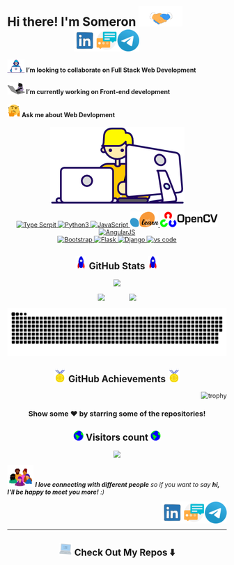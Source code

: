<!--
    Title: Welcome Page of Somerongit
    Author: Someron Bakuli 
-->

<p align="left">
<h1>Hi there! I'm Someron <img src="https://raw.githubusercontent.com/somerongit/somerongit/main/img/Handshake.gif" width="100">&nbsp; &nbsp; &nbsp; &nbsp; &nbsp; &nbsp; &nbsp; &nbsp; &nbsp; &nbsp; &nbsp; &nbsp; &nbsp; &nbsp; &nbsp; &nbsp; &nbsp;&nbsp; &nbsp; &nbsp;  <a href="https://linkedin.com/in/someronbakuli/" target="blank"><img align="center" src="https://raw.githubusercontent.com/somerongit/somerongit/main/img/LINKEDIN.gif" alt="https://www.linkedin.com/in/someronbakuli" height="50" width="50" /></a><a href="https://linkedin.com/in/someronbakuli/" target="blank"><img align="center" src="https://raw.githubusercontent.com/somerongit/somerongit/main/img/maill.gif" alt="https://www.linkedin.com/in/someronbakuli" height="50" width="50" /></a><a href="https://t.me/SBakuli" target="blank"><img align="center" src="https://raw.githubusercontent.com/somerongit/somerongit/main/img/telegram.gif" alt="https://t.me/SBakuli" height="50" width="50" /></a>
</h1>
</p>

#### <img src="https://raw.githubusercontent.com/somerongit/somerongit/main/img/Developer.gif" width="40px">  I’m looking to collaborate on Full Stack Web Development
#### <img src="https://raw.githubusercontent.com/somerongit/somerongit/main/img/cat.gif" width="40px"> I’m currently working on Front-end development
#### <img alt="GIF" src="https://raw.githubusercontent.com/somerongit/somerongit/main/img/QuestionFace.gif" width="30vw" /> Ask me about Web Devlopment

<div align="center">
  

<div align="center">
  
  <p align="center">
  <img src="https://raw.githubusercontent.com/somerongit/somerongit/main/img/Designer.gif">
</p>

[ <img height="35" title="Type Scrpit" alt="Type Scrpit"  src="https://cdn.iconscout.com/icon/free/png-512/typescript-1174965.png"                /> ](https://www.typescriptlang.org/)
[ <img height="40" title="Python3"       alt="Python3"    src="https://img.icons8.com/color/100/000000/python.svg"              /> ](https://www.python.org/)
[ <img height="40" title="JavaScript"    alt="JavaScript" src="https://img.icons8.com/color/100/000000/javascript.svg"          /> ](https://www.javascript.com/)
[ <img height="35" title="Scikit-Learn" alt="Scikit-Learn" src="https://raw.githubusercontent.com/DipadityaDas/DipadityaDas/master/img/scikit.svg"    /> ](https://scikit-learn.org/stable/)
[ <img height="35" title="OpenCV"       alt="OpenCV"       src="https://raw.githubusercontent.com/DipadityaDas/DipadityaDas/master/img/opencv.svg"    /> ](https://opencv.org/)
[ <img height="45" title="AngularJS" alt="AngularJS" src="https://www.vectorlogo.zone/logos/angular/angular-ar21.svg"            /> ](https://angularjs.org/)  
[ <img height="40" title="Bootstrap" alt="Bootstrap" src="https://www.drupal.org/files/project-images/bootstrap-stack.png"            /> ](https://getbootstrap.com/)
[ <img height="40" title="Flask"     alt="Flask"     src="https://www.vectorlogo.zone/logos/pocoo_flask/pocoo_flask-ar21.svg"    /> ](https://palletsprojects.com/p/flask/)
[ <img height="40" title="Django"    alt="Django"    src="https://www.vectorlogo.zone/logos/djangoproject/djangoproject-ar21.svg"/> ](https://www.djangoproject.com/)
[<img  alt="vs code" width="35px" src="https://upload.wikimedia.org/wikipedia/commons/thumb/2/2d/Visual_Studio_Code_1.18_icon.svg/1200px-Visual_Studio_Code_1.18_icon.svg.png" />](https://code.visualstudio.com/)
    
## <img src="https://raw.githubusercontent.com/somerongit/somerongit/main/img/Rocket.gif" width="25"> GitHub Stats <img src="https://raw.githubusercontent.com/somerongit/somerongit/main/img/Rocket.gif" width="25">

<p align="center">
  <img src="https://github-readme-streak-stats.herokuapp.com/?user=somerongit">
</p>
</div>
    

    
<p >
<img src="https://github-readme-stats.vercel.app/api/top-langs/?username=somerongit&layout=compact" width="37%">&nbsp; &nbsp; &nbsp; &nbsp; &nbsp; &nbsp; &nbsp; 
<img src="https://github-readme-stats.vercel.app/api?username=somerongit&show_icons=true" width="44%">
</p>
</div>

<div align="center">
<img  alt="Snake Game"  src="https://raw.githubusercontent.com/somerongit/somerongit/main/img/github-contribution-somerongit-grid-snake.svg" />
</div>




  <div align="center">
  
## <img src="https://raw.githubusercontent.com/somerongit/somerongit/main/img/Medal.gif" width="28"> GitHub Achievements <img src="https://raw.githubusercontent.com/somerongit/somerongit/main/img/Medal.gif" width="28">
</div>

<div align="right">
<!--  
  ![Activity Graph](https://activity-graph.herokuapp.com/graph?username=somerongit&theme=github) -->
  
![trophy](https://github-profile-trophy.vercel.app/?username=somerongit&rank=B,C,AA)
  
</div>

  
  <div align="center">
  
### Show some ❤️ by starring some of the repositories!
  </div>
  
<div align="center"> 
 <h2> <img src="https://raw.githubusercontent.com/somerongit/somerongit/main/img/Earth.gif" width="23" /> Visitors count <img src="https://raw.githubusercontent.com/somerongit/somerongit/main/img/Earth.gif" width="23" /></h2>
  <img src="https://profile-counter.glitch.me/somerongit/count.svg" />
</div>




<img src="https://raw.githubusercontent.com/somerongit/somerongit/main/img/people.gif" width="60"> <em><b>I love connecting with different people</b> so if you want to say <b>hi, I'll be happy to meet you more!</b> :)</em>

<p align="right">
<a href="https://linkedin.com/in/someronbakuli/" target="blank"><img align="center" src="https://raw.githubusercontent.com/somerongit/somerongit/main/img/LINKEDIN.gif" alt="https://www.linkedin.com/in/someronbakuli" height="50" width="50" /></a><a href="https://linkedin.com/in/someronbakuli/" target="blank"><img align="center" src="https://raw.githubusercontent.com/somerongit/somerongit/main/img/mail.gif" alt="https://www.linkedin.com/in/someronbakuli" height="50" width="50" /></a><a href="https://t.me/SBakuli" target="blank"><img align="center" src="https://raw.githubusercontent.com/somerongit/somerongit/main/img/telegram.gif" alt="https://t.me/SBakuli" height="50" width="50" /></a>
</p>
  
  <hr>

<h2  align="center"><img src = "https://raw.githubusercontent.com/somerongit/somerongit/main/img/laptop.gif" width = 30px> Check Out My Repos ⬇️ </h2>

  
<!--
    Title: Welcome Page of Somerongit
    Author: Someron Bakuli 
-->
